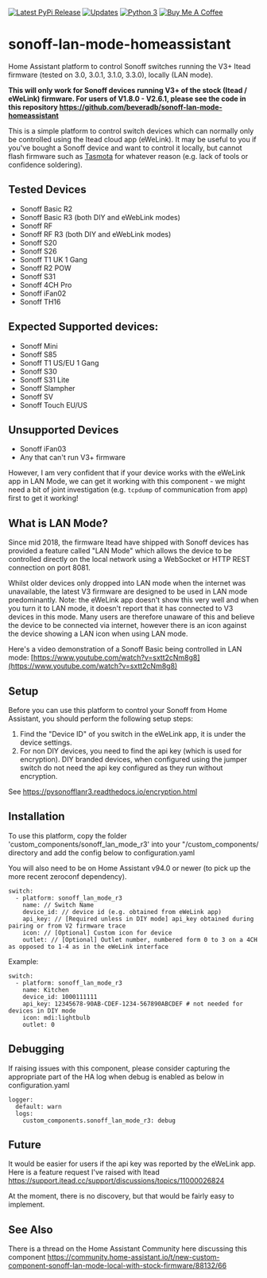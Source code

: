 [![Latest PyPi Release](https://img.shields.io/pypi/v/pysonofflanr3.svg)](https://pypi.python.org/pypi/pysonofflanr3) [![Updates](https://pyup.io/repos/github/mattsaxon/sonoff-lan-mode-homeassistant/shield.svg)](https://pyup.io/repos/github/mattsaxon/sonoff-lan-mode-homeassistant/) [![Python 3](https://pyup.io/repos/github/mattsaxon/sonoff-lan-mode-homeassistant/python-3-shield.svg)](https://pyup.io/repos/github/mattsaxon/sonoff-lan-mode-homeassistant/pysonofflan/) [![Buy Me A Coffee](https://www.buymeacoffee.com/assets/img/guidelines/download-assets-sm-2.svg)](https://www.buymeacoffee.com/XTOsBAc)

# sonoff-lan-mode-homeassistant
Home Assistant platform to control Sonoff switches running the V3+ Itead firmware (tested on 3.0, 3.0.1, 3.1.0, 3.3.0), locally (LAN mode).

**This will only work for Sonoff devices running V3+ of the stock (Itead / eWeLink) firmware. For users of V1.8.0 - V2.6.1, please see the code in this repository https://github.com/beveradb/sonoff-lan-mode-homeassistant**

This is a simple platform to control switch devices which can normally only be controlled using the Itead cloud app (eWeLink). It may be useful to you if you've bought a Sonoff device and want to control it locally, but cannot flash firmware such as [Tasmota](https://github.com/arendst/Sonoff-Tasmota/) for whatever reason (e.g. lack of tools or confidence soldering).

## Tested Devices
 - Sonoff Basic R2
 - Sonoff Basic R3 (both DIY and eWebLink modes)
 - Sonoff RF
 - Sonoff RF R3 (both DIY and eWebLink modes)
 - Sonoff S20 
 - Sonoff S26
 - Sonoff T1 UK 1 Gang
 - Sonoff R2 POW
 - Sonoff S31
 - Sonoff 4CH Pro
 - Sonoff iFan02
 - Sonoff TH16
 
## Expected Supported devices:

- Sonoff Mini
- Sonoff S85
- Sonoff T1 US/EU 1 Gang
- Sonoff S30
- Sonoff S31 Lite
- Sonoff Slampher
- Sonoff SV
- Sonoff Touch EU/US

## Unsupported Devices
 - Sonoff iFan03
 - Any that can't run V3+ firmware

However, I am very confident that if your device works with the eWeLink app in LAN Mode, we can get it working with this component - we might need a bit of joint investigation (e.g. `tcpdump` of communication from app) first to get it working!

## What is LAN Mode?
Since mid 2018, the firmware Itead have shipped with Sonoff devices has provided a feature called "LAN Mode" which allows the device to be controlled directly on the local network using a WebSocket or HTTP REST connection on port 8081.

Whilst older devices only dropped into LAN mode when the internet was unavailable, the latest V3 firmware are designed to be used in LAN mode predominantly. Note: the eWeLink app doesn't show this very well and when you turn it to LAN mode, it doesn't report that it has connected to V3 devices in this mode. Many users are therefore unaware of this and believe the device to be connected via internet, however there is an icon against the device showing a LAN icon when using LAN mode.

Here's a video demonstration of a Sonoff Basic being controlled in LAN mode: [https://www.youtube.com/watch?v=sxtt2cNm8g8](https://www.youtube.com/watch?v=sxtt2cNm8g8)

## Setup
Before you can use this platform to control your Sonoff from Home Assistant, you should perform the following setup steps:
1. Find the "Device ID" of you switch in the eWeLink app, it is under the device settings.
2. For non DIY devices, you need to find the api key (which is used for encryption). DIY branded devices, when configured using the jumper switch do not need the api key configured as they run without encryption.

See https://pysonofflanr3.readthedocs.io/encryption.html

## Installation
To use this platform, copy the folder 'custom_components/sonoff_lan_mode_r3' into your "<home assistant config dir>/custom_components/ directory and add the config below to configuration.yaml

You will also need to be on Home Assistant v94.0 or newer (to pick up the more recent zeroconf dependency).

```
switch:
  - platform: sonoff_lan_mode_r3
    name: // Switch Name
    device_id: // device id (e.g. obtained from eWeLink app)
    api_key: // [Required unless in DIY mode] api_key obtained during pairing or from V2 firmware trace
    icon: // [Optional] Custom icon for device
    outlet: // [Optional] Outlet number, numbered form 0 to 3 on a 4CH as opposed to 1-4 as in the eWeLink interface
```

Example:
```
switch:
  - platform: sonoff_lan_mode_r3
    name: Kitchen
    device_id: 1000111111
    api_key: 12345678-90AB-CDEF-1234-567890ABCDEF # not needed for devices in DIY mode
    icon: mdi:lightbulb
    outlet: 0
```

## Debugging

If raising issues with this component, please consider capturing the appropriate part of the HA log when debug is enabled as below in configuration.yaml

```
logger:
  default: warn
  logs:
    custom_components.sonoff_lan_mode_r3: debug
```

## Future

It would be easier for users if the api key was reported by the eWeLink app. Here is a feature request I've raised with Itead https://support.itead.cc/support/discussions/topics/11000026824

At the moment, there is no discovery, but that would be fairly easy to implement.

## See Also

There is a thread on the Home Assistant Community here discussing this component https://community.home-assistant.io/t/new-custom-component-sonoff-lan-mode-local-with-stock-firmware/88132/66
